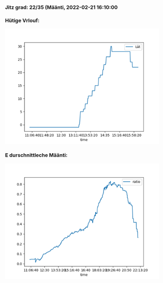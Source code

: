 ### Jitz grad: 22/35 (Määnti, 2022-02-21 16:10:00

### Hütige Vrlouf:
![Graph](Today.png)

### E durschnittleche Määnti:
![Graph](Määnti.png)